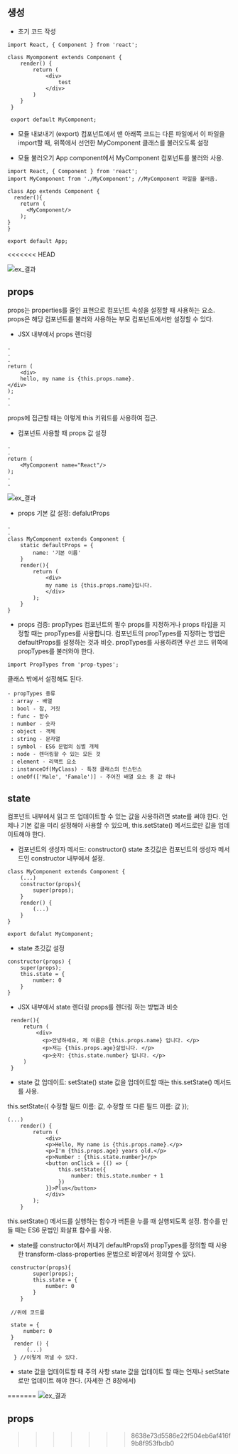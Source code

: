 ## 생성 

- 초기 코드 작성 
```JS
import React, { Component } from 'react';

class Myomponent extends Component {
    render() {
        return (
            <div>
                test
            </div>
        )
    }
 }

 export default MyComponent;
 ```




 - 모듈 내보내기 (export)
 컴포넌트에서 맨 아래쪽 코드는 다른 파일에서 이 파일을 import할 때, 위쪽에서 선언한 MyComponent 클래스를 불러오도록 설정 




 - 모듈 불러오기 
  App component에서 MyComponent 컴포넌트를 불러와 사용. 


```JS
import React, { Component } from 'react';
import MyComponent from './MyComponent'; //MyComponent 파일을 불러옴.

class App extends Component {
  render(){
    return (
      <MyComponent/>
    );
}
}

export default App;
```
<<<<<<< HEAD

![ex_결과](./스크린샷.png)









## props
 props는 properties를 줄인 표현으로 컴포넌트 속성을 설정할 때 사용하는 요소. props은 해당 컴포넌트를 불러와 사용하는 부모 컴포넌트에서만 설정할 수 있다. 





- JSX 내부에서 props 렌더링 
```JS
.
.
.
return (
    <div>
    hello, my name is {this.props.name}.
</div>
);
.
.
```
props에 접근할 때는 이렇게 this 키워드를 사용하여 접근. 







- 컴포넌트 사용할 때 props 값 설정
```JS
.
.
return (
    <MyComponent name="React"/>
);
.
.
```

![ex_결과](./스크린샷2.png)






- props 기본 값 설정: defalutProps 

```JS
.
.
class MyComponent extends Component {
    static defaultProps = {
        name: '기본 이름'
    }
    render(){
        return (
            <div>
            my name is {this.props.name}입니다. 
            </div>
        );
    }
}
```




- props 검증: propTypes 
 컴포넌트의 필수 props를 지정하거나 props 타입을 지정할 때는 propTypes를 사용합니다. 컴포넌트의 propTypes를 지정하는 방법은 defaultProps를 설정하는 것과 비슷. propTypes를 사용하려면 우선 코드 위쪽에 propTypes를 불러와야 한다. 

 ```JS
 import PropTypes from 'prop-types';
 ```

 클래스 밖에서 설정해도 된다. 
    

    - propTypes 종류 
     : array - 배열
     : bool - 참, 거짓
     : func - 함수 
     : number - 숫자 
     : object - 객체 
     : string - 문자열 
     : symbol - ES6 문법의 심벌 개체 
     : node - 렌더링할 수 있는 모든 것 
     : element - 리액트 요소 
     : instanceOf(MyClass) - 특정 클래스의 인스턴스 
     : oneOf(['Male', 'Famale')] - 주어진 배열 요소 중 값 하나 







## state 

 컴포넌트 내부에서 읽고 또 업데이트할 수 있는 값을 사용하려면 state를 써야 한다. 언제나 기본 값을 미리 설정해야 사용할 수 있으며, this.setState() 메서드로만 값을 업데이트해야 한다.




 - 컴포넌트의 생성자 메서드: constructor()
  state 초깃값은 컴포넌트의 생성자 메서드인 constructor 내부에서 설정. 
  ```JS
  class MyComponent extends Component {
      (...)
      constructor(props){
          super(props);
      }
      render() {
          (...)
      }
  }

  export defalut MyComponent;
  ``` 



- state 초깃값 설정

```JS
constructor(props) {
    super(props);
    this.state = {
        number: 0
    }
}
```




- JSX 내부에서 state 렌더링
 props를 렌더링 하는 방법과 비슷 
 ```JS
  render(){
      return (
          <div>
            <p>안녕하세요, 제 이름은 {this.props.name} 입니다. </p>
            <p>저는 {this.props.age}살입니다. </p>
            <p>숫자: {this.state.number} 입니다. </p>
      )
  }
 ```





 - state 값 업데이트: setState()
 state 값을 업데이트할 때는 this.setState() 메서드를 사용. 

 this.setState({
     수정할 필드 이름: 값, 
     수정할 또 다른 필드 이름: 값
 });


```JS
(...)
    render() {
        return (
            <div>
            <p>Hello, My name is {this.props.name}.</p>
            <p>I'm {this.props.age} years old.</p>
            <p>Number : {this.state.number}</p>
            <button onClick = {() => {
                this.setState({
                    number: this.state.number + 1
                })
            }}>Plus</button>
            </div>
        );
    }
```

this.setState() 메서드를 실행하는 함수가 버튼을 누를 때 실행되도록 설정. 함수를 만들 때는 ES6 문법인 화살표 함수를 사용. 







- state를 constructor에서 꺼내기 
defaultProps와 propTypes를 정의할 때 사용한 transform-class-properties 문법으로 바깥에서 정의할 수 있다. 


```JS
 constructor(props){
        super(props); 
        this.state = {
            number: 0
        }
    }
 
 //위에 코드를 

 state = {
     number: 0
 }
  render () {
      (...)
  } //이렇게 꺼낼 수 있다. 

```



- state 값을 업데이트할 때 주의 사항 
 state 값을 업데이트 할 때는 언제나 setState로만 업데이트 해야 한다. (자세한 건 8장에서)

 
=======
![ex_결과](./스크린샷.png)

## props
>>>>>>> 8638e73d5586e22f504eb6af416f9b8f953fbdb0
